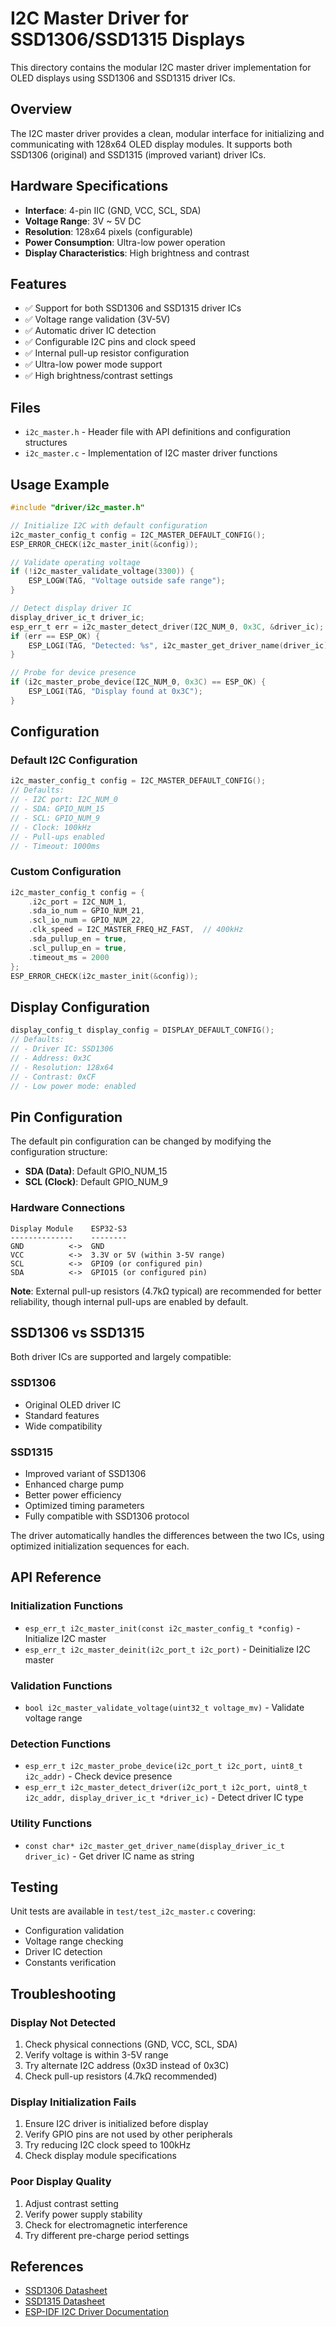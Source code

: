 # I2C Master Driver for SSD1306/SSD1315 Displays

This directory contains the modular I2C master driver implementation for OLED displays using SSD1306 and SSD1315 driver ICs.

## Overview

The I2C master driver provides a clean, modular interface for initializing and communicating with 128x64 OLED display modules. It supports both SSD1306 (original) and SSD1315 (improved variant) driver ICs.

## Hardware Specifications

- **Interface**: 4-pin IIC (GND, VCC, SCL, SDA)
- **Voltage Range**: 3V ~ 5V DC
- **Resolution**: 128x64 pixels (configurable)
- **Power Consumption**: Ultra-low power operation
- **Display Characteristics**: High brightness and contrast

## Features

- ✅ Support for both SSD1306 and SSD1315 driver ICs
- ✅ Voltage range validation (3V-5V)
- ✅ Automatic driver IC detection
- ✅ Configurable I2C pins and clock speed
- ✅ Internal pull-up resistor configuration
- ✅ Ultra-low power mode support
- ✅ High brightness/contrast settings

## Files

- `i2c_master.h` - Header file with API definitions and configuration structures
- `i2c_master.c` - Implementation of I2C master driver functions

## Usage Example

```c
#include "driver/i2c_master.h"

// Initialize I2C with default configuration
i2c_master_config_t config = I2C_MASTER_DEFAULT_CONFIG();
ESP_ERROR_CHECK(i2c_master_init(&config));

// Validate operating voltage
if (!i2c_master_validate_voltage(3300)) {
    ESP_LOGW(TAG, "Voltage outside safe range");
}

// Detect display driver IC
display_driver_ic_t driver_ic;
esp_err_t err = i2c_master_detect_driver(I2C_NUM_0, 0x3C, &driver_ic);
if (err == ESP_OK) {
    ESP_LOGI(TAG, "Detected: %s", i2c_master_get_driver_name(driver_ic));
}

// Probe for device presence
if (i2c_master_probe_device(I2C_NUM_0, 0x3C) == ESP_OK) {
    ESP_LOGI(TAG, "Display found at 0x3C");
}
```

## Configuration

### Default I2C Configuration

```c
i2c_master_config_t config = I2C_MASTER_DEFAULT_CONFIG();
// Defaults:
// - I2C port: I2C_NUM_0
// - SDA: GPIO_NUM_15
// - SCL: GPIO_NUM_9
// - Clock: 100kHz
// - Pull-ups enabled
// - Timeout: 1000ms
```

### Custom Configuration

```c
i2c_master_config_t config = {
    .i2c_port = I2C_NUM_1,
    .sda_io_num = GPIO_NUM_21,
    .scl_io_num = GPIO_NUM_22,
    .clk_speed = I2C_MASTER_FREQ_HZ_FAST,  // 400kHz
    .sda_pullup_en = true,
    .scl_pullup_en = true,
    .timeout_ms = 2000
};
ESP_ERROR_CHECK(i2c_master_init(&config));
```

## Display Configuration

```c
display_config_t display_config = DISPLAY_DEFAULT_CONFIG();
// Defaults:
// - Driver IC: SSD1306
// - Address: 0x3C
// - Resolution: 128x64
// - Contrast: 0xCF
// - Low power mode: enabled
```

## Pin Configuration

The default pin configuration can be changed by modifying the configuration structure:

- **SDA (Data)**: Default GPIO_NUM_15
- **SCL (Clock)**: Default GPIO_NUM_9

### Hardware Connections

```
Display Module    ESP32-S3
--------------    --------
GND          <->  GND
VCC          <->  3.3V or 5V (within 3-5V range)
SCL          <->  GPIO9 (or configured pin)
SDA          <->  GPIO15 (or configured pin)
```

**Note**: External pull-up resistors (4.7kΩ typical) are recommended for better reliability, though internal pull-ups are enabled by default.

## SSD1306 vs SSD1315

Both driver ICs are supported and largely compatible:

### SSD1306
- Original OLED driver IC
- Standard features
- Wide compatibility

### SSD1315
- Improved variant of SSD1306
- Enhanced charge pump
- Better power efficiency
- Optimized timing parameters
- Fully compatible with SSD1306 protocol

The driver automatically handles the differences between the two ICs, using optimized initialization sequences for each.

## API Reference

### Initialization Functions

- `esp_err_t i2c_master_init(const i2c_master_config_t *config)` - Initialize I2C master
- `esp_err_t i2c_master_deinit(i2c_port_t i2c_port)` - Deinitialize I2C master

### Validation Functions

- `bool i2c_master_validate_voltage(uint32_t voltage_mv)` - Validate voltage range

### Detection Functions

- `esp_err_t i2c_master_probe_device(i2c_port_t i2c_port, uint8_t i2c_addr)` - Check device presence
- `esp_err_t i2c_master_detect_driver(i2c_port_t i2c_port, uint8_t i2c_addr, display_driver_ic_t *driver_ic)` - Detect driver IC type

### Utility Functions

- `const char* i2c_master_get_driver_name(display_driver_ic_t driver_ic)` - Get driver IC name as string

## Testing

Unit tests are available in `test/test_i2c_master.c` covering:
- Configuration validation
- Voltage range checking
- Driver IC detection
- Constants verification

## Troubleshooting

### Display Not Detected
1. Check physical connections (GND, VCC, SCL, SDA)
2. Verify voltage is within 3-5V range
3. Try alternate I2C address (0x3D instead of 0x3C)
4. Check pull-up resistors (4.7kΩ recommended)

### Display Initialization Fails
1. Ensure I2C driver is initialized before display
2. Verify GPIO pins are not used by other peripherals
3. Try reducing I2C clock speed to 100kHz
4. Check display module specifications

### Poor Display Quality
1. Adjust contrast setting
2. Verify power supply stability
3. Check for electromagnetic interference
4. Try different pre-charge period settings

## References

- [SSD1306 Datasheet](https://cdn-shop.adafruit.com/datasheets/SSD1306.pdf)
- [SSD1315 Datasheet](https://www.solomon-systech.com/product/ssd1315/)
- [ESP-IDF I2C Driver Documentation](https://docs.espressif.com/projects/esp-idf/en/latest/esp32/api-reference/peripherals/i2c.html)
